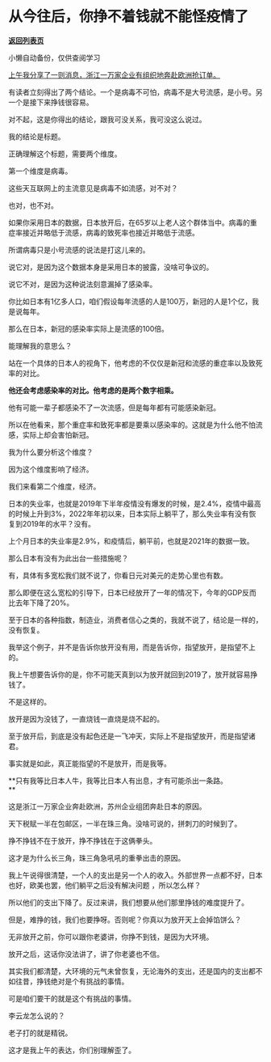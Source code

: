 # 从今往后，你挣不着钱就不能怪疫情了

[**返回列表页**](/gzh/记忆承载3)

小懒自动备份，仅供查阅学习

[上午我分享了一则消息，浙江一万家企业有组织地奔赴欧洲抢订单。  
](http://mp.weixin.qq.com/s?__biz=MzU0MjYwNDU2Mw==&mid=2247509096&idx=2&sn=fa02c89403652d8424aa1ca9ab31183b&chksm=fb1ac814cc6d4102e8effba555ad238073f4057eb1a21f518d04bf708c54c77ada41b9cd9ccc&scene=21#wechat_redirect)

有读者立刻得出了两个结论。一个是病毒不可怕，病毒不是大号流感，是小号。另一个是接下来挣钱很容易。  

对不起，这是你得出的结论，跟我可没关系，我可没这么说过。

我的结论是标题。  

正确理解这个标题，需要两个维度。

第一个维度是病毒。

这些天互联网上的主流意见是病毒不如流感，对不对？

也对，也不对。

如果你采用日本的数据，日本放开后，在65岁以上老人这个群体当中。病毒的重症率接近并略低于流感，病毒的致死率也接近并略低于流感。  

所谓病毒只是小号流感的说法是打这儿来的。  

说它对，是因为这个数据本身是采用日本的披露，没啥可争议的。  

说它不对，是因为这种说法刻意漏掉了感染率。  

你比如日本有1亿多人口，咱们假设每年流感的人是100万，新冠的人是1个亿，我是说每年。  

那么在日本，新冠的感染率实际上是流感的100倍。  

能理解我的意思么？  

站在一个具体的日本人的视角下，他考虑的不仅仅是新冠和流感的重症率以及致死率的对比。  

 **他还会考虑感染率的对比。他考虑的是两个数字相乘。**

他有可能一辈子都感染不了一次流感，但是每年都有可能感染新冠。

所以在他看来，那个重症率和致死率都是要乘以感染率的。这就是为什么他不怕流感，实际上却会害怕新冠。

我为什么要分析这个维度？  

因为这个维度影响了经济。

我们来看第二个维度，经济。

日本的失业率，也就是2019年下半年疫情没有爆发的时候，是2.4%，疫情中最高的时候上升到3%，2022年年初以来，日本实际上躺平了，那么失业率有没有恢复到2019年的水平？没有。  

上个月日本的失业率是2.9%，和疫情后，躺平前，也就是2021年的数据一致。

那么日本有没有为此出台一些措施呢？  

有，具体有多宽松我们就不说了，你看日元对美元的走势心里也有数。

那么即便在这么宽松的引导下，日本已经放开了一年的情况下，今年的GDP反而比去年下降了20%。

至于日本的各种指数，制造业，消费者信心之类的，我就不说了，结论是一样的，没有恢复。  

我举这个例子，并不是告诉你放开没有用，而是告诉你，指望放开，是指望不上的。  

我上午想要告诉你的是，你不可能天真到以为放开就回到2019了，放开就容易挣钱了。

不是这样的。  

放开是因为没钱了，一直烧钱一直烧是烧不起的。  

至于放开后，到底是没有起色还是一飞冲天，实际上不是指望放开，而是指望诸君。

事实就是如此，真正能指望的不是放开，而是我等。  

 **只有我等比日本人牛，我等比日本人有出息，才有可能杀出一条路。  
**

这是浙江一万家企业奔赴欧洲，苏州企业组团奔赴日本的原因。

天下税赋一半在包邮区，一半在珠三角。没啥可说的，拼刺刀的时候到了。  

挣不挣钱不在于放开，挣不挣钱在于这俩拳头。  

这才是为什么长三角，珠三角急吼吼的重拳出击的原因。  

我上午说得很清楚，一个人的支出是另一个人的收入。外部世界一点都不好，日本也好，欧美也罢，他们躺平之后没有解决问题 ，所以怎么样？  

所以他们的支出下降了。反过来讲，我们想要从他们那里挣钱的难度提升了。

但是，难挣的钱，我们也要挣呀。否则呢？你真以为放开天上会掉馅饼么？

无非放开之前，你可以跟你老婆讲，你挣不到钱，是因为大环境。  

放开之后，这话你没法讲了，讲了你老婆也不信。

其实我们都清楚，大环境的元气未曾恢复，无论海外的支出，还是国内的支出都不如往昔，挣钱绝对是个有挑战的事情。  

可是咱们要干的就是这个有挑战的事情。  

李云龙怎么说的？

老子打的就是精锐。

这才是我上午的表达，你们别理解歪了。

